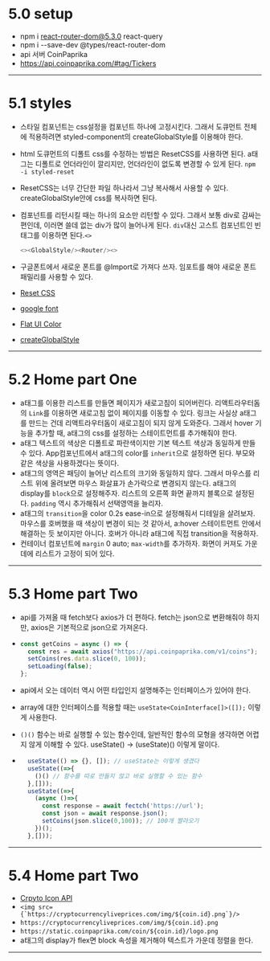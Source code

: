 # 5.0 setup

- npm i react-router-dom@5.3.0 react-query
- npm i --save-dev @types/react-router-dom
- api 서버 CoinPaprika
- https://api.coinpaprika.com/#tag/Tickers

---

# 5.1 styles

- 스타일 컴포넌트는 css설정을 컴포넌트 하나에 고정시킨다. 그래서 도큐먼트 전체에 적용하려면 styled-component의 createGlobalStyle를 이용해야 한다.
- html 도큐먼트의 디폴트 css를 수정하는 방법은 ResetCSS를 사용하면 된다. a태그는 디폴트로 언더라인이 깔리지만, 언더라인이 없도록 변경할 수 있게 된다. `npm -i styled-reset`
- ResetCSS는 너무 간단한 파일 하나라서 그냥 복사해서 사용할 수 있다. createGlobalStyle안에 css를 복사하면 된다.
- 컴포넌트를 리턴시킬 때는 하나의 요소만 리턴할 수 있다. 그래서 보통 div로 감싸는 편인데, 이러면 쓸데 없는 div가 많이 늘어나게 된다. `div`대신 고스트 컴포넌트인 빈태그를 이용하면 된다.`<>`

  ```typescript
  <><GlobalStyle/><Router/><>
  ```

- 구글폰트에서 새로운 폰트를 @Import로 가져다 쓰자. 임포트를 해야 새로운 폰트패밀리를 사용할 수 있다.

- [Reset CSS](https://github.com/zacanger/styled-reset/blob/master/src/index.ts)
- [google font](https://fonts.google.com)
- [Flat UI Color](https://flatuicolors.com/palette/gb)
- [createGlobalStyle](https://styled-components.com/docs/api#createglobalstyle)

---

# 5.2 Home part One

- a태그를 이용한 리스트를 만들면 페이지가 새로고침이 되어버린다. 리액트라우터돔의 `Link`를 이용하면 새로고침 없이 페이지를 이동할 수 있다. 링크는 사실상 a태그를 만드는 건데 리액트라우터돔이 새로고침이 되지 않게 도와준다. 그래서 hover 기능을 추가할 때, a태그의 css를 설정하는 스테이트먼트를 추가해줘야 한다.
- a태그 텍스트의 색상은 디폴트로 파란색이지만 기본 텍스트 색상과 동일하게 만들 수 있다. App컴포넌트에서 a태그의 color를 `inherit`으로 설정하면 된다. 부모와 같은 색상을 사용하겠다는 뜻이다.
- a태그의 영역은 패딩이 늘어난 리스트의 크기와 동일하지 않다. 그래서 마우스를 리스트 위에 올려보면 마우스 화살표가 손가락으로 변경되지 않는다. a태그의 display를 `block`으로 설정해주자. 리스트의 오른쪽 화면 끝까지 블록으로 설정된다. `padding` 역시 추가해줘서 선택영역을 늘리자.
- a태그의 `transition`을 color 0.2s ease-in으로 설정해줘서 디테일을 살려보자. 마우스를 호버했을 때 색상이 변경이 되는 것 같아서, a:hover 스테이트먼트 안에서 해결하는 듯 보이지만 아니다. 호버가 아니라 a태그에 직접 transition을 적용하자.
- 컨테이너 컴포넌트에 `margin` 0 auto; `max-width`를 추가하자. 화면이 커져도 가운데에 리스트가 고정이 되어 있다.

---

# 5.3 Home part Two

- api를 가져올 때 fetch보다 axios가 더 편하다. fetch는 json으로 변환해줘야 하지만, axios은 기본적으로 json으로 가져온다.
- ```javascript
  const getCoins = async () => {
    const res = await axios("https://api.coinpaprika.com/v1/coins");
    setCoins(res.data.slice(0, 100));
    setLoading(false);
  };
  ```
- api에서 오는 데이터 역시 어떤 타입인지 설명해주는 인터페이스가 있어야 한다.
- array에 대한 인터페이스를 적용할 때는 `useState<CoinInterface[]>([]);` 이렇게 사용한다.
- `()()` 함수는 바로 실행할 수 있는 함수인데, 일반적인 함수의 모형을 생각하면 어렵지 않게 이해할 수 있다. useState() -> (useState)() 이렇게 말이다.

- ```javascript
    useState(() => {}, []); // useState는 이렇게 생겼다
    useState((=>{
      ()() // 함수를 따로 만들지 않고 바로 실행할 수 있는 함수
    },[]));
    useState((=>{
      (async ()=>{
        const response = await fectch('https://url');
        const json = await response.json();
        setCoins(json.slice(0,100)); // 100개 짤라오기
      })();
    },[]));
  ```

---

# 5.4 Home part Two

- [Crpyto Icon API](https://coinicons-api.vercel.app/)
- `` <img src={`https://cryptocurrencyliveprices.com/img/${coin.id}.png`}/> ``
- `https://cryptocurrencyliveprices.com/img/${coin.id}.png`
- `https://static.coinpaprika.com/coin/${coin.id}/logo.png`
- a태그의 display가 flex면 block 속성을 제거해야 텍스트가 가운데 정렬을 한다.

---

